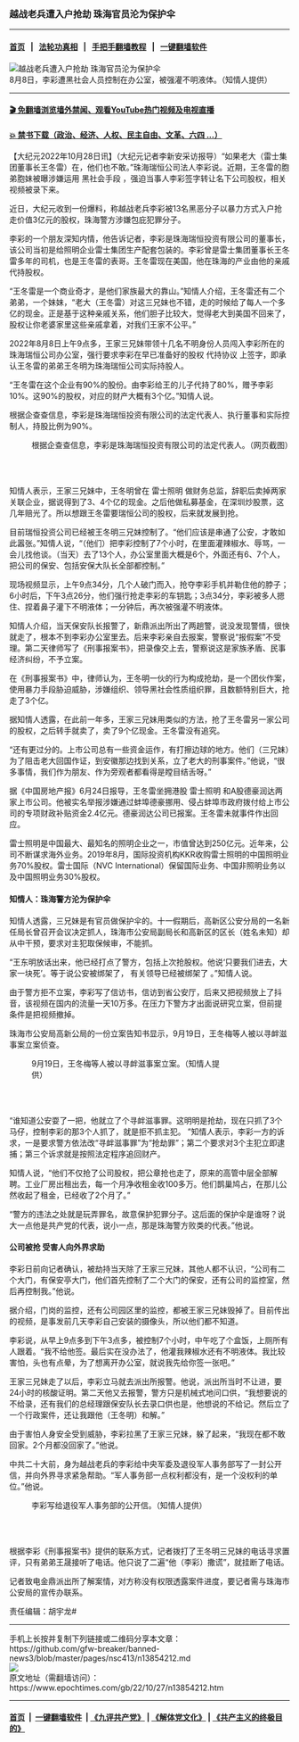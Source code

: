 ### 越战老兵遭入户抢劫 珠海官员沦为保护伞
------------------------

#### [首页](https://github.com/gfw-breaker/banned-news3/blob/master/README.md) &nbsp;&nbsp;|&nbsp;&nbsp; [法轮功真相](https://github.com/begood0513/basic/blob/master/README.md)  &nbsp;&nbsp;|&nbsp;&nbsp; [手把手翻墙教程](https://github.com/gfw-breaker/guides/wiki)  &nbsp;&nbsp;|&nbsp;&nbsp; [一键翻墙软件](https://github.com/gfw-breaker/nogfw/blob/master/README.md)  



<div><img alt="越战老兵遭入户抢劫 珠海官员沦为保护伞" class="attachment-djy_600_400 size-djy_600_400 wp-post-image" src="https://i.epochtimes.com/assets/uploads/2022/10/id13854220-licai3FotoJet-600x400.jpg"/>
<div class="caption">
 8月8日，李彩遭黑社会人员控制在办公室，被强灌不明液体。（知情人提供）
</div></div><hr/>

#### [ 🎬  免翻墙浏览墙外禁闻、观看YouTube热门视频及电视直播](https://github.com/gfw-breaker/HelloWorld)

#### [ 💥  禁书下载（政治、经济、人权、民主自由、文革、六四 ...）](https://github.com/gfw-breaker/books/blob/master/README.md)

<div><p>
 【大纪元2022年10月28日讯】（大纪元记者李新安采访报导）“如果老大（雷士集团董事长王冬雷）在，他们也不敢。”珠海瑞恒公司法人李彩说。近期，王冬雷的胞弟胞妹被曝涉嫌运用
 <ok href="https://www.epochtimes.com/gb/tag/%E9%BB%91%E7%A4%BE%E4%BC%9A%E6%89%8B%E6%AE%B5.html">
  黑社会手段
 </ok>
 ，强迫当事人李彩签字转让名下公司股权，相关视频被录下来。
</p>
<p>
 近日，大纪元收到一份爆料，称越战老兵李彩被13名黑恶分子以暴力方式入户抢走价值3亿元的股权，珠海警方涉嫌包庇犯罪分子。
</p>
<p>
 李彩的一个朋友深知内情，他告诉记者，李彩是珠海瑞恒投资有限公司的董事长，该公司当初是给照明企业雷士集团生产配套包装的。李彩曾是雷士集团董事长王冬雷多年的司机，也是王冬雷的表哥。王冬雷现在美国，他在珠海的产业由他的亲戚代持股权。
</p>
<p>
 “王冬雷是一个商业奇才，是他们家族最大的靠山。”知情人介绍，王冬雷还有二个弟弟，一个妹妹，“老大（王冬雷）对这三兄妹也不错，走的时候给了每人一个多亿的现金。正是基于这种亲戚关系，他们胆子比较大，觉得老大到美国不回来了，股权让你老婆家里这些亲戚拿着，对我们王家不公平。”
</p>
<p>
 2022年8月8日上午9点多，王家三兄妹带领十几名不明身份人员闯入李彩所在的珠海瑞恒公司办公室，强行要求李彩在早已准备好的股权
 <ok href="https://www.epochtimes.com/gb/tag/%E4%BB%A3%E6%8C%81%E5%8D%8F%E8%AE%AE.html">
  代持协议
 </ok>
 上签字，即承认王冬雷的弟弟王冬明为珠海瑞恒公司实际持股人。
</p>
<p>
 “王冬雷在这个企业有90%的股份。由李彩给王的儿子代持了80%，赠予李彩10%。这90%的股权，对应的财产大概有3个亿。”知情人说。
</p>
<p>
 根据企查查信息，李彩是珠海瑞恒投资有限公司的法定代表人、执行董事和实际控制人，持股比例为90%。
</p>
<figure aria-describedby="caption-attachment-13854231" class="wp-caption aligncenter" id="attachment_13854231" style="width: 470px">
 <ok href="https://i.epochtimes.com/assets/uploads/2022/10/id13854231-licai4FotoJet.jpg" target="_blank">
  <img alt="" class="wp-image-13854231" src="https://i.epochtimes.com/assets/uploads/2022/10/id13854231-licai4FotoJet-600x400.jpg"/>
 </ok>
 <br/><figcaption class="wp-caption-text" id="caption-attachment-13854231">
  根据企查查信息，李彩是珠海瑞恒投资有限公司的法定代表人。（网页截图）
 </figcaption><br/>
</figure><br/>
<p>
 知情人表示，王家三兄妹中，王冬明曾在
 <ok href="https://www.epochtimes.com/gb/tag/%E9%9B%B7%E5%A3%AB%E7%85%A7%E6%98%8E.html">
  雷士照明
 </ok>
 做财务总监，辞职后卖掉两家关联企业，据说得到了3、4个亿的现金。之后他做私募基金，在深圳炒股票，这几年赔光了。所以想跟王冬雷要瑞恒公司的股权，后来就发展到抢。
</p>
<p>
 目前瑞恒投资公司已经被王冬明三兄妹控制了。“他们应该是串通了公安，才敢如此嚣张。”知情人说，“（他们）把李彩控制了7个小时，在里面灌辣椒水、辱骂，一会儿找他谈。（当天）去了13个人，办公室里面大概是6个，外面还有6、7个人，把公司的保安、包括安保大队长全部都控制。”
</p>
<p>
 现场视频显示，上午9点34分，几个人破门而入，抢夺李彩手机并勒住他的脖子；6小时后，下午3点26分，他们强行抢走李彩的车钥匙；3点34分，李彩被多人摁住、捏着鼻子灌下不明液体；一分钟后，再次被强灌不明液体。
</p>
<p style="text-align: center;">
</p>
<p>
 知情人介绍，当天保安队长报警了，新鼎派出所出了两趟警，说没发现警情，很快就走了，根本不到李彩办公室里去。后来李彩亲自去报案，警察说“报假案”不受理。第二天律师写了《刑事报案书》，把录像交上去，警察说这是家族矛盾、民事经济纠纷，不予立案。
</p>
<p>
 在《刑事报案书》中，律师认为，王冬明一伙的行为构成抢劫，是一个团伙作案，使用暴力手段胁迫威胁，涉嫌组织、领导黑社会性质组织罪，且数额特别巨大，抢走了3个亿。
</p>
<p>
 据知情人透露，在此前一年多，王家三兄妹用类似的方法，抢了王冬雷另一家公司的股权，之后转手就卖了，卖了9个亿现金。王冬雷没有追究。
</p>
<p>
 “还有更过分的。上市公司总有一些资金运作，有打擦边球的地方。他们（三兄妹）为了阻击老大回国作证，到安徽那边找到关系，立了老大的刑事案件。”他说，“很多事情，我们作为朋友、作为旁观者都看得是瞠目结舌呀。”
</p>
<p>
 据《中国房地产报》6月24日报导，王冬雷坐拥港股
 <ok href="https://www.epochtimes.com/gb/tag/%E9%9B%B7%E5%A3%AB%E7%85%A7%E6%98%8E.html">
  雷士照明
 </ok>
 和A股德豪润达两家上市公司。他被实名举报涉嫌通过蚌埠德豪挪用、侵占蚌埠市政府拨付给上市公司的专项财政补贴资金2.4亿元。德豪润达公司已报案。王冬雷未就事件作出回应。
</p>
<p>
 雷士照明是中国最大、最知名的照明企业之一，市值曾达到250亿元。近年来，公司不断谋求海外业务。2019年8月，国际投资机构KKR收购雷士照明的中国照明业务70%股权。雷士国际（NVC International）保留国际业务、中国非照明业务以及中国照明业务30%股权。
</p>
<h4>
 知情人：珠海警方沦为保护伞
</h4>
<p>
 知情人透露，三兄妹是有官员做保护伞的。十一假期后，高新区公安分局的一名新任局长曾召开会议决定抓人，珠海市公安局副局长和高新区的区长（姓名未知）却从中干预，要求对主犯取保候审，不能抓。
</p>
<p>
 “王东明放话出来，他已经打点了警方，包括上次抢股权。他说‘只要我们进去，大家一块死’。等于说公安被绑架了，
 <span class="s1">
  有关领导已经被绑架了
 </span>
 。”知情人说。
</p>
<p>
 由于警方拒不立案，李彩写了信访书，信访到省公安厅，后来又把视频放上了抖音，该视频在国内的流量一天10万多。在压力下警方才出面说研究立案，但前提条件是把视频撤掉。
</p>
<p>
 珠海市公安局高新公局的一份立案告知书显示，9月19日，王冬梅等人被以寻衅滋事案立案侦查。
</p>
<figure aria-describedby="caption-attachment-13854217" class="wp-caption aligncenter" id="attachment_13854217" style="width: 352px">
 <ok href="https://i.epochtimes.com/assets/uploads/2022/10/id13854217-Screen-Shot-2022-10-27-at-11.33.25-AM.png" target="_blank">
  <img alt="" class="wp-image-13854217" src="https://i.epochtimes.com/assets/uploads/2022/10/id13854217-Screen-Shot-2022-10-27-at-11.33.25-AM-600x860.png"/>
 </ok>
 <br/><figcaption class="wp-caption-text" id="caption-attachment-13854217">
  9月19日，王冬梅等人被以寻衅滋事案立案。（知情人提供）
 </figcaption><br/>
</figure><br/>
<p>
 “谁知道公安耍了一把，他就立了个寻衅滋事罪。这明明是抢劫，现在只抓了3个马仔，控制李彩的那3个人抓了，就是拒不抓主犯。 ”知情人表示，李彩一方的诉求，一是要求警方依法改“寻衅滋事罪”为“抢劫罪”；第二个要求对3个主犯立即逮捕；第三个诉求就是按照法定程序追回财产。
</p>
<p>
 知情人说，“他们不仅抢了公司股权，把公章抢也走了，原来的高管中层全部解聘。工业厂房出租出去，每一个月净收租金收100多万。他们鹊巢鸠占，在那儿公然收起了租金，已经收了2个月了。”
</p>
<p>
 “警方的违法之处就是玩弄罪名，故意保护犯罪分子。这后面的保护伞是谁呀？说大一点他是共产党的代表，说小一点，那是珠海警方败类的代表。”他说。
</p>
<h4>
 公司被抢 受害人向外界求助
</h4>
<p>
 李彩日前向记者确认，被劫持当天除了王家三兄妹，其他人都不认识，“公司有二个大门，有保安亭大门，他们首先控制了二个大门的保安，还有公司的监控室，然后再控制我。”他说。
</p>
<p>
 据介绍，门岗的监控，还有公司园区里的监控，都被王家三兄妹毁掉了。目前传出的视频，是事发前几天李彩自己安装的摄像头，所以他们都不知道。
</p>
<p>
 李彩说，从早上9点多到下午3点多，被控制7个小时，中午吃了个盒饭，上厕所有人跟着。“我不给他签。最后实在没办法了，他灌我辣椒水还有不明液体。我比较害怕，头也有点晕，为了想离开办公室，就说我先给你签一张吧。”
</p>
<p>
 王家三兄妹走了以后，李彩立马就去派出所报警。他说，派出所当时不让进，要24小时的核酸证明。第二天他又去报警，警方只是机械式地问口供，“我想要说的不给录，还有我们的总经理跟保安队长去录口供也是，他想说的不给记。然后立了一个行政案件，还让我跟他（王冬明）和解。”
</p>
<p>
 由于害怕人身安全受到威胁，李彩拉黑了王家三兄妹，躲了起来，“我现在都不敢回家。2个月都没回家了。”他说。
</p>
<p>
 中共二十大前，身为越战老兵的李彩给中央军委及退役军人事务部写了一封公开信，并向外界寻求紧急帮助。“军人事务部一点权利都没有，是一个没权利的单位。”他说。
</p>
<figure aria-describedby="caption-attachment-13854218" class="wp-caption aligncenter" id="attachment_13854218" style="width: 600px">
 <ok href="https://i.epochtimes.com/assets/uploads/2022/10/id13854218-licai.png" target="_blank">
  <img alt="" class="size-large wp-image-13854218" src="https://i.epochtimes.com/assets/uploads/2022/10/id13854218-licai-600x400.png"/>
 </ok>
 <br/><figcaption class="wp-caption-text" id="caption-attachment-13854218">
  李彩写给退役军人事务部的公开信。（知情人提供）
 </figcaption><br/>
</figure><br/>
<p>
 根据李彩《刑事报案书》提供的联系方式，记者拨打了王冬明三兄妹的电话寻求置评，只有弟弟王晟接听了电话。他只说了二遍“他（李彩）撒谎”，就挂断了电话。
</p>
<p>
 记者致电金鼎派出所了解案情，对方称没有权限透露案件进度，要记者需与珠海市公安局的宣传办联系。
</p>
<p>
 责任编辑：胡宇龙#
</p>
</div>
<hr/>
手机上长按并复制下列链接或二维码分享本文章：<br/>
https://github.com/gfw-breaker/banned-news3/blob/master/pages/nsc413/n13854212.md <br/>
<a href='https://github.com/gfw-breaker/banned-news3/blob/master/pages/nsc413/n13854212.md'><img src='https://github.com/gfw-breaker/banned-news3/blob/master/pages/nsc413/n13854212.md.png'/></a> <br/>
原文地址（需翻墙访问）：https://www.epochtimes.com/gb/22/10/27/n13854212.htm


------------------------
#### [首页](https://github.com/gfw-breaker/banned-news3/blob/master/README.md) &nbsp;|&nbsp; [一键翻墙软件](https://github.com/gfw-breaker/nogfw/blob/master/README.md) &nbsp;| [《九评共产党》](https://github.com/gfw-breaker/9ping.md/blob/master/README.md#九评之一评共产党是什么) | [《解体党文化》](https://github.com/gfw-breaker/jtdwh.md/blob/master/README.md) | [《共产主义的终极目的》](https://github.com/gfw-breaker/gczydzjmd.md/blob/master/README.md)


<img src='http://gfw-breaker.win/banned-news3/pages/nsc413/n13854212.md' width='0px' height='0px'/>